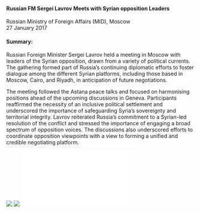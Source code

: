<h4>Russian FM Sergei Lavrov Meets with Syrian opposition Leaders</h4>


Russian Ministry of Foreign Affairs (MID), Moscow 
<br>
27 January 2017


<h4>Summary:</h4>

Russian Foreign Minister Sergei Lavrov held a meeting in Moscow with leaders of the Syrian opposition, drawn from a variety of political currents. The gathering formed part of Russia’s continuing diplomatic efforts to foster dialogue among the different Syrian platforms, including those based in Moscow, Cairo, and Riyadh, in anticipation of future negotiations.

The meeting followed the Astana peace talks and focused on harmonising positions ahead of the upcoming discussions in Geneva. Participants reaffirmed the necessity of an inclusive political settlement and underscored the importance of safeguarding Syria’s sovereignty and territorial integrity. Lavrov reiterated Russia’s commitment to a Syrian-led resolution of the conflict and stressed the importance of engaging a broad spectrum of opposition voices. The discussions also underscored efforts to coordinate opposition viewpoints with a view to forming a unified and credible negotiating platform.

![](55.jpeg)
![](56.jpeg)
![](57.pdf)
<p></p>
